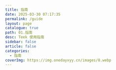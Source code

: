 ```yaml
---
title: 指南
date: 2025-03-30 07:17:35
permalink: /guide
layout: page
catalogue: true
path: 01.指南
desc: Teek 使用指南
sidebar: false
article: false
categories:
  - 指南
coverImg: https://img.onedayxyy.cn/images/8.webp
---
```

